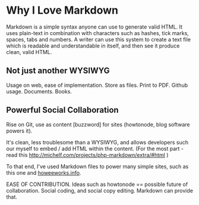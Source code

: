 <!-- Date: April 28, 2012 --->
# Why I Love Markdown

Markdown is a simple syntax anyone can use to generate valid HTML. It uses plain-text in combination with characters such as hashes, tick marks, spaces, tabs and numbers. A writer can use this system to create a text file which is readable and understandable in itself, and then see it produce clean, valid HTML.

## Not just another WYSIWYG

Usage on web, ease of implementation. Store as files. Print to PDF. Github usage. Documents. Books.

## Powerful Social Collaboration

Rise on Git, use as content [buzzword] for sites (howtonode, blog software powers it).

It's clean, less troublesome than a WYSIWYG, and allows developers such our myself to embed / add HTML within the content. (For the most part - read this http://michelf.com/projects/php-markdown/extra/#html )

To that end, I've used Markdown files to power many simple sites, such as this one and [howeeworks.info](http://howeeworks.com). 


EASE OF CONTRIBUTION. Ideas such as howtonode == possible future of collaboration. Social coding, and social copy editing. Markdown can provide that.